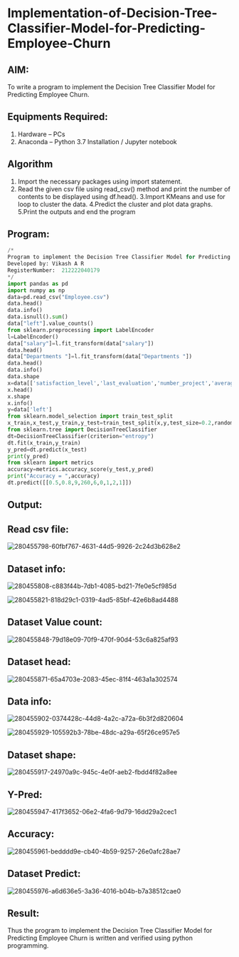 # Implementation-of-Decision-Tree-Classifier-Model-for-Predicting-Employee-Churn

## AIM:
To write a program to implement the Decision Tree Classifier Model for Predicting Employee Churn.

## Equipments Required:
1. Hardware – PCs
2. Anaconda – Python 3.7 Installation / Jupyter notebook

## Algorithm
1. Import the necessary packages using import statement.
2. Read the given csv file using read_csv() method and print the number of contents to be displayed using df.head().
3.Import KMeans and use for loop to cluster the data.
4.Predict the cluster and plot data graphs.
5.Print the outputs and end the program

   

## Program:
```python
/*
Program to implement the Decision Tree Classifier Model for Predicting Employee Churn.
Developed by: Vikash A R
RegisterNumber:  212222040179
*/
import pandas as pd
import numpy as np
data=pd.read_csv("Employee.csv")
data.head()
data.info()
data.isnull().sum()
data["left"].value_counts()
from sklearn.preprocessing import LabelEncoder
l=LabelEncoder()
data["salary"]=l.fit_transform(data["salary"])
data.head()
data["Departments "]=l.fit_transform(data["Departments "])
data.head()
data.info()
data.shape
x=data[['satisfaction_level','last_evaluation','number_project','average_montly_hours','time_spend_company','Work_accident','promotion_last_5years','Departments ','salary']]
x.head()
x.shape
x.info()
y=data['left']
from sklearn.model_selection import train_test_split
x_train,x_test,y_train,y_test=train_test_split(x,y,test_size=0.2,random_state=100)
from sklearn.tree import DecisionTreeClassifier
dt=DecisionTreeClassifier(criterion="entropy")
dt.fit(x_train,y_train)
y_pred=dt.predict(x_test)
print(y_pred)
from sklearn import metrics
accuracy=metrics.accuracy_score(y_test,y_pred)
print("Accuracy = ",accuracy)
dt.predict([[0.5,0.8,9,260,6,0,1,2,1]])
```

## Output:
## Read csv file:

![280455798-60fbf767-4631-44d5-9926-2c24d3b628e2](https://github.com/VIKASHAR/Implementation-of-Decision-Tree-Classifier-Model-for-Predicting-Employee-Churn/assets/119405655/2e11479b-fee1-471e-9c48-7a9280814471)

## Dataset info:

![280455808-c883f44b-7db1-4085-bd21-7fe0e5cf985d](https://github.com/VIKASHAR/Implementation-of-Decision-Tree-Classifier-Model-for-Predicting-Employee-Churn/assets/119405655/ba8167c6-36c4-4d89-b905-0eb4dc56ea6d)

![280455821-818d29c1-0319-4ad5-85bf-42e6b8ad4488](https://github.com/VIKASHAR/Implementation-of-Decision-Tree-Classifier-Model-for-Predicting-Employee-Churn/assets/119405655/1896d368-54a0-4da0-ae1b-fc747acf17ba)

## Dataset Value count:

![280455848-79d18e09-70f9-470f-90d4-53c6a825af93](https://github.com/VIKASHAR/Implementation-of-Decision-Tree-Classifier-Model-for-Predicting-Employee-Churn/assets/119405655/e36ed349-ce58-4646-87f0-879b72fc1ed4)

## Dataset head:

![280455871-65a4703e-2083-45ec-81f4-463a1a302574](https://github.com/VIKASHAR/Implementation-of-Decision-Tree-Classifier-Model-for-Predicting-Employee-Churn/assets/119405655/dde273de-92ea-4758-94f6-fd7be3bde040)

## Data info:

![280455902-0374428c-44d8-4a2c-a72a-6b3f2d820604](https://github.com/VIKASHAR/Implementation-of-Decision-Tree-Classifier-Model-for-Predicting-Employee-Churn/assets/119405655/0a649f5f-81bd-4e0b-90c3-864af5f11364)

![280455929-105592b3-78be-48dc-a29a-65f26ce957e5](https://github.com/VIKASHAR/Implementation-of-Decision-Tree-Classifier-Model-for-Predicting-Employee-Churn/assets/119405655/a2822a1d-e8d9-4a42-b760-059254523288)


## Dataset shape:


![280455917-24970a9c-945c-4e0f-aeb2-fbdd4f82a8ee](https://github.com/VIKASHAR/Implementation-of-Decision-Tree-Classifier-Model-for-Predicting-Employee-Churn/assets/119405655/6061d3ee-df17-4e5c-bd69-d5e73cd18914)

## Y-Pred:

![280455947-417f3652-06e2-4fa6-9d79-16dd29a2cec1](https://github.com/VIKASHAR/Implementation-of-Decision-Tree-Classifier-Model-for-Predicting-Employee-Churn/assets/119405655/7d80a85a-3579-4049-9551-63f52a84bb06)


## Accuracy:

![280455961-bedddd9e-cb40-4b59-9257-26e0afc28ae7](https://github.com/VIKASHAR/Implementation-of-Decision-Tree-Classifier-Model-for-Predicting-Employee-Churn/assets/119405655/18f788f6-94d7-4b35-add0-500e691fb007)


## Dataset Predict:

![280455976-a6d636e5-3a36-4016-b04b-b7a38512cae0](https://github.com/VIKASHAR/Implementation-of-Decision-Tree-Classifier-Model-for-Predicting-Employee-Churn/assets/119405655/8a11ba24-450b-4c88-8034-1144738d4ed0)



## Result:
Thus the program to implement the  Decision Tree Classifier Model for Predicting Employee Churn is written and verified using python programming.
